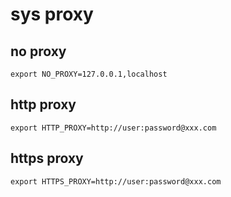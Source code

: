 # sys proxy

## no proxy
```
export NO_PROXY=127.0.0.1,localhost
```

## http proxy
```
export HTTP_PROXY=http://user:password@xxx.com
```

## https proxy
```
export HTTPS_PROXY=http://user:password@xxx.com
```